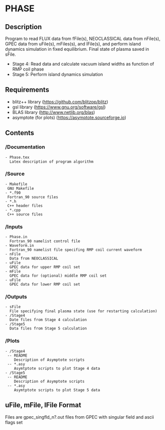 # PHASE

## Description
 
 Program to read FLUX data from fFile(s), NEOCLASSICAL data from nFile(s), GPEC data from uFile(s), mFiles(s), and lFile(s), 
 and perform island dynamics simulation in fixed equilibrium. Final state of plasma saved in sFile.
 - Stage 4:
	  Read data and calculate vacuum island widths as function of RMP coil phase
 - Stage 5:
	  Perform island dynamics simulation

## Requirements

   - blitz++ library (https://github.com/blitzpp/blitz)
   - gsl library (https://www.gnu.org/software/gsl)
   - BLAS library (http://www.netlib.org/blas)
   - asymptote (for plots) (https://asymptote.sourceforge.io)	
   
## Contents

 ### /Documentation
    - Phase.tex
      Latex description of program algorithm
	  
 ### /Source
    - Makefile
	 GNU Makefile
	- *.f90
	 Fortran_90 source files
	- *.h
	 C++ header files
	- *.cpp
	 C++ source files
	 
 ### /Inputs
	- Phase.in
	  Fortran_90 namelist control file
	- Waveform.in
	  Fortran_90 namelist file specifing RMP coil current waveform
	- nFile
	  Data from NEOCLASSICAL
	- uFile
	  GPEC data for upper RMP coil set
	- mFile
	  GPEC data for (optional) middle RMP coil set
	- uFile
	  GPEC data for lower RMP coil set
	  
 ### /Outputs
    - sFile
	  File specifying final plasma state (use for restarting calculation)
	- /Stage4
      Date files from Stage 4 calculation
	- /Stage5
	  Data files from Stage 5 calculation
	  
 ### /Plots
    - /Stage4
	 -- README
	    Description of Asymptote scripts
	 -- *.asy
	    Asymtptote scripts to plot Stage 4 data	
	- /Stage5
	 -- README
	    Description of Asymptote scripts
	 -- *.asy
	    Asymtptote scripts to plot Stage 5 data		

## uFile, mFile, lFile Format

 Files are gpec_singfld_n?.out files from GPEC with
 singular field and ascii flags set
